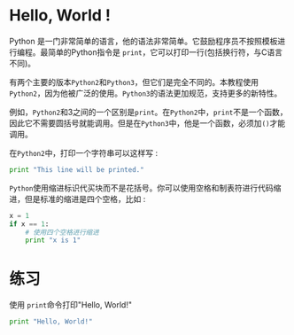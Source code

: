 # Hello, World !

Python 是一门非常简单的语言，他的语法非常简单。它鼓励程序员不按照模板进行编程。最简单的Python指令是 `print`，它可以打印一行(包括换行符，与C语言不同)。

有两个主要的版本`Python2`和`Python3`，但它们是完全不同的。本教程使用`Python2`，因为他被广泛的使用。`Python3`的语法更加规范，支持更多的新特性。

例如，`Python2`和3之间的一个区别是`print`。在`Python2`中，`print`不是一个函数，因此它不需要圆括号就能调用。但是在`Python3`中，他是一个函数，必须加`()`才能调用。

在`Python2`中，打印一个字符串可以这样写 :

```python
print "This line will be printed."
```

`Python`使用缩进标识代买块而不是花括号。你可以使用空格和制表符进行代码缩进，但是标准的缩进是四个空格，比如 :

```python
x = 1
if x == 1:
    # 使用四个空格进行缩进
    print "x is 1"
```

# 练习

使用 `print`命令打印"Hello, World!"

```python
print "Hello, World!"
```
